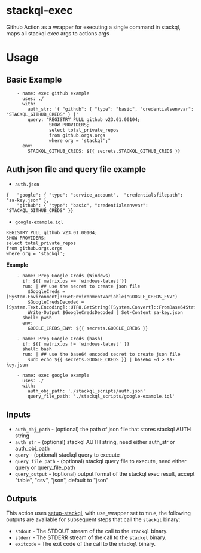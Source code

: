 # stackql-exec
Github Action as a wrapper for executing a single command in stackql, maps all stackql exec args to actions args

# Usage

## Basic Example
```
    - name: exec github example
      uses: ./
      with:
        auth_str: '{ "github": { "type": "basic", "credentialsenvvar": "STACKQL_GITHUB_CREDS" } }'
        query: "REGISTRY PULL github v23.01.00104;
                SHOW PROVIDERS;
                select total_private_repos
                from github.orgs.orgs
                where org = 'stackql';"
      env: 
        STACKQL_GITHUB_CREDS: ${{ secrets.STACKQL_GITHUB_CREDS }}

```


## Auth json file and query file example
- `auth.json`
```
{   "google": { "type": "service_account",  "credentialsfilepath": "sa-key.json" },
    "github": { "type": "basic", "credentialsenvvar": "STACKQL_GITHUB_CREDS" }}
```
- `google-example.iql`
```
REGISTRY PULL github v23.01.00104;
SHOW PROVIDERS;
select total_private_repos
from github.orgs.orgs
where org = 'stackql';
```
**Example**
```
    - name: Prep Google Creds (Windows)
      if: ${{ matrix.os == 'windows-latest'}}
      run: | ## use the secret to create json file
        $GoogleCreds = [System.Environment]::GetEnvironmentVariable("GOOGLE_CREDS_ENV")
        $GoogleCredsDecoded = [System.Text.Encoding]::UTF8.GetString([System.Convert]::FromBase64String($GoogleCreds))
        Write-Output $GoogleCredsDecoded | Set-Content sa-key.json
      shell: pwsh
      env:
        GOOGLE_CREDS_ENV: ${{ secrets.GOOGLE_CREDS }}
  
    - name: Prep Google Creds (bash)
      if: ${{ matrix.os != 'windows-latest' }}
      shell: bash
      run: | ## use the base64 encoded secret to create json file
        sudo echo ${{ secrets.GOOGLE_CREDS }} | base64 -d > sa-key.json

    - name: exec google example
      uses: ./
      with:
        auth_obj_path: './stackql_scripts/auth.json'
        query_file_path: './stackql_scripts/google-example.iql'
```


## Inputs
- `auth_obj_path` - (optional) the path of json file that stores stackql AUTH string
- `auth_str` - (optional) stackql AUTH string, need either auth_str or auth_obj_path
- `query` - (optional) stackql query to execute
- `query_file_path` - (optional) stackql query file to execute, need either query or query_file_path
- `query_output` - (optional) output format of the stackql exec result, accept "table", "csv", "json", default to "json"


## Outputs
This action uses [setup-stackql](https://github.com/marketplace/actions/stackql-studio-setup-stackql), with use_wrapper set
to `true`, the following outputs are available for subsequent steps that call the `stackql` binary:

- `stdout` - The STDOUT stream of the call to the `stackql` binary.
- `stderr` - The STDERR stream of the call to the `stackql` binary.
- `exitcode` - The exit code of the call to the `stackql` binary.
